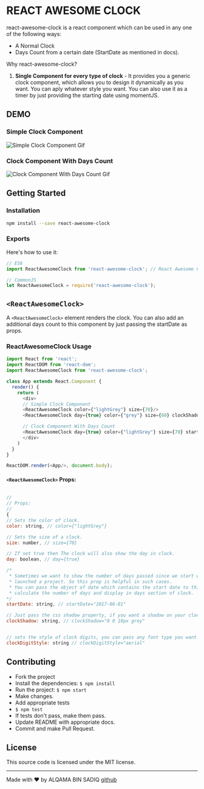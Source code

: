 # REACT AWESOME CLOCK

react-awesome-clock is a react component which can be used in any one of the following ways:
- A Normal Clock 
- Days Count from a certain date (StartDate as mentioned in docs).

Why react-awesome-clock?

1. **Single Component for every type of clock** - It provides you a generic clock component, which allows you to design it dynamically as you want. You can aply whatever style you want. You can also use it as a timer by just providing the starting date using momentJS.

## DEMO

### Simple Clock Component
![Simple Clock Component Gif](https://github.com/alqamabinsadiq/react-awesome-clock/blob/master/src/images/clock.gif)

### Clock Component With Days Count
![Clock Component With Days Count Gif](https://github.com/alqamabinsadiq/react-awesome-clock/blob/master/src/images/clockWithDays.gif)

## Getting Started

### Installation

```sh
npm install --save react-awesome-clock
```

### Exports
Here's how to use it:

```js
// ES6
import ReactAwesomeClock from 'react-awesome-clock'; // React Awesome Clock

// CommonJS
let ReactAwesomeClock = require('react-awesome-clock');
```

## `<ReactAwesomeClock>`
A `<ReactAwesomeClock>` element renders the clock. You can also add an additional days count to this component by just passing the startDate as props.

### ReactAwesomeClock Usage


```js
import React from 'react';
import ReactDOM from 'react-dom';
import ReactAwesomeClock from 'react-awesome-clock';

class App extends React.Component {
  render() {
    return (
      <div>
      // Simple Clock Component
      <ReactAwesomeClock color={"lightGrey"} size={70}/>
      <ReactAwesomeClock day={true} color={"grey"} size={60} clockShadow="0 0 10px grey" clockDigitStyle="aerial" />

      // Clock Component With Days Count
      <ReactAwesomeClock day={true} color={"lightGrey"} size={70} startDate="2018-09-06" />
      </div>
    )
  }
}

ReactDOM.render(<App/>, document.body);
```
#### `<ReactAwesomeClock>` Props:
```js

//
// Props:
//
{
// Sets the color of clock.
color: string, // color={"lightGrey"}

// Sets the size of a clock.
size: number, // size={70}

// If set true then The clock will also show the day in clock.
day: boolean, // day={true}

/*
 * Sometimes we want to show the number of days passed since we start working or
 * launched a project. So this prop is helpful in such cases.
 * You can pass the object of date which contains the start date to this prop and it will 
 * calculate the number of days and display in days section of clock.
*/
startDate: string, // startDate="2017-06-01"

// Just pass the css shadow property, if you want a shadow on your clock.
clockShadow: string, // clockShadow="0 0 10px grey" 


// sets the style of clock digits, you can pass any font type you want to this prop.
clockDigitStyle: string // clockDigitStyle="aerial"

```

## Contributing

- Fork the project
- Install the dependencies: `$ npm install`
- Run the project: `$ npm start`
- Make changes.
- Add appropriate tests
- `$ npm test`
- If tests don't pass, make them pass.
- Update README with appropriate docs.
- Commit and make Pull Request.

## License
This source code is licensed under the MIT license.

---
Made with ♥ by ALQAMA BIN SADIQ [github](https://github.com/alqamabinsadiq/react-awesome-clock)